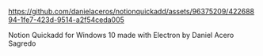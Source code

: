 https://github.com/danielaceros/notionquickadd/assets/96375209/42268894-1fe7-423d-9514-a2f54ceda005

 Notion Quickadd for Windows 10 made with Electron by Daniel Acero Sagredo
